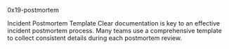 0x19-postmortem

Incident Postmortem Template
Clear documentation is key to an effective incident postmortem process. Many teams use a comprehensive template to collect consistent details during each postmortem review. 
